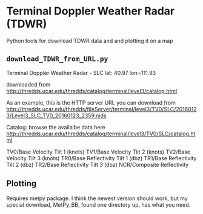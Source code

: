 # Terminal Doppler Weather Radar (TDWR)

Python tools for download TDWR data and and plotting it on a map

## `download_TDWR_from_URL.py`
Terminal Doppler Weather Radar - SLC
 lat:  40.97
 lon:-111.93

downloaded from
http://thredds.ucar.edu/thredds/catalog/terminal/level3/catalog.html

As an example, this is the HTTP server URL you can download from
http://thredds.ucar.edu/thredds/fileServer/terminal/level3/TV0/SLC/20160123/Level3_SLC_TV0_20160123_2359.nids

Catalog: browse the availalbe data here
http://thredds.ucar.edu/thredds/catalog/terminal/level3/TV0/SLC/catalog.html


TV0/Base Velocity Tilt 1 (knots)
TV1/Base Velocity Tilt 2 (knots)
TV2/Base Velocity Tilt 3 (knots)
TR0/Base Reflectivity Tilt 1 (dbz)
TR1/Base Reflectivity Tilt 2 (dbz)
TR2/Base Reflectivity Tilt 3 (dbz)
NCR/Composite Reflectivity

## Plotting
Requires metpy package. I think the newest version should work, but my special download, MetPy_BB, found one directory up, has what you need.